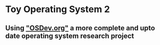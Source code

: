 # Toy Operating System 2

## Using ["OSDev.org"](https://wiki.osdev.org/Expanded_Main_Page) a more complete and upto date operating system research project


